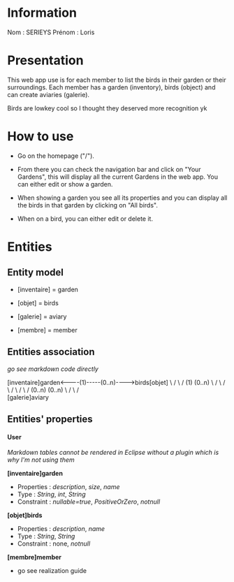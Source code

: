 # Information
Nom : SERIEYS
Prénom : Loris

# Presentation
This web app use is for each member to list the birds in their garden or their surroundings. Each member has a garden (inventory), birds (object) and can create aviaries (galerie).

Birds are lowkey cool so I thought they deserved more recognition yk


# How to use 
- Go on the homepage ("/").

- From there you can check the navigation bar and click on "Your Gardens", this will display all the current Gardens in the web app. You can either edit or show a garden.

- When showing a garden you see all its properties and you can display all the birds in that garden by clicking on "All birds".

- When on a bird, you can either edit or delete it.


# Entities
## Entity model 
- [inventaire] = garden
- [objet] = birds
- [galerie] = aviary

- [membre] = member

## Entities association 
*go see markdown code directly* 

[inventaire]garden<----(1)-----(0..n)---->birds[objet]
		\                                            /
		 \                                          /
		  (1)                                     (0..n)
		   \                                      /
		    \                                    /
		     \                                  /
		      \                                /
		       \                              /
		       (0..n)                       (0..n)
		         \                          /
		          \                        /        
		              [galerie]aviary
		              

## Entities' properties 
#### User 
*Markdown tables cannot be rendered in Eclipse without a plugin which is why I'm not using them* 

**[inventaire]garden** 		              
- Properties : *description*, *size*, *name*
- Type : *String*, *int*, *String*
- Constraint : *nullable=true*, *PositiveOrZero*, *notnull*


**[objet]birds** 
- Properties : *description*, *name*
- Type : *String*, *String*
- Constraint : none, *notnull*

**[membre]member**
- go see realization guide
 






